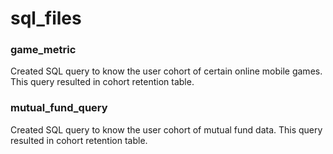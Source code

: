 # sql_files
### game_metric
Created SQL query to know the user cohort of certain online mobile games. This query resulted in cohort retention table.
### mutual_fund_query
Created SQL query to know the user cohort of mutual fund data. This query resulted in cohort retention table.

